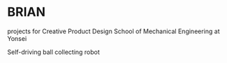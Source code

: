 # BRIAN
projects for Creative Product Design
School of Mechanical Engineering at Yonsei

Self-driving ball collecting robot
